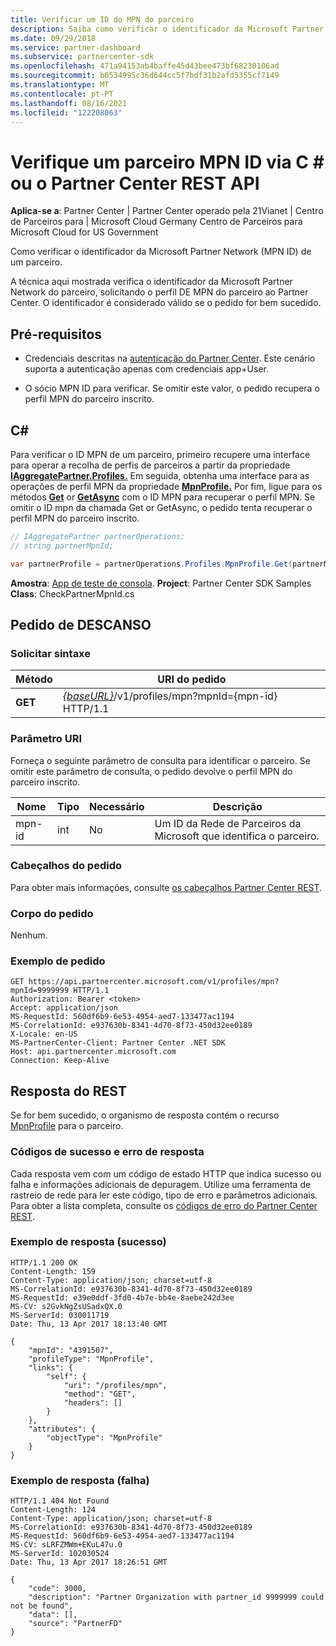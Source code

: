 ```yaml
---
title: Verificar um ID do MPN do parceiro
description: Saiba como verificar o identificador da Microsoft Partner Network (MPN ID) de um parceiro, solicitando o perfil DE MPN do parceiro via C \# ou a API do Partner Center REST.
ms.date: 09/29/2018
ms.service: partner-dashboard
ms.subservice: partnercenter-sdk
ms.openlocfilehash: 471a94153ab4baffe45d43bee473bf68230106ad
ms.sourcegitcommit: b0534995c36d644cc5f7bdf31b2afd5355cf7149
ms.translationtype: MT
ms.contentlocale: pt-PT
ms.lasthandoff: 08/16/2021
ms.locfileid: "122208063"
---
```

# <a name="verify-a-partner-mpn-id-via-c-or-the-partner-center-rest-api"></a>Verifique um parceiro MPN ID via C \# ou o Partner Center REST API

**Aplica-se a**: Partner Center | Partner Center operado pela 21Vianet | Centro de Parceiros para | Microsoft Cloud Germany Centro de Parceiros para Microsoft Cloud for US Government

Como verificar o identificador da Microsoft Partner Network (MPN ID) de um parceiro.

A técnica aqui mostrada verifica o identificador da Microsoft Partner Network do parceiro, solicitando o perfil DE MPN do parceiro ao Partner Center. O identificador é considerado válido se o pedido for bem sucedido.

## <a name="prerequisites"></a>Pré-requisitos

- Credenciais descritas na [autenticação do Partner Center](partner-center-authentication.md). Este cenário suporta a autenticação apenas com credenciais app+User.

- O sócio MPN ID para verificar. Se omitir este valor, o pedido recupera o perfil MPN do parceiro inscrito.

## <a name="c"></a>C\#

Para verificar o ID MPN de um parceiro, primeiro recupere uma interface para operar a recolha de perfis de parceiros a partir da propriedade [**IAggregatePartner.Profiles.**](/dotnet/api/microsoft.store.partnercenter.ipartner.profiles) Em seguida, obtenha uma interface para as operações de perfil MPN da propriedade [**MpnProfile.**](/dotnet/api/microsoft.store.partnercenter.profiles.ipartnerprofilecollection.mpnprofile) Por fim, ligue para os métodos [**Get**](/dotnet/api/microsoft.store.partnercenter.profiles.impnprofile.get) or [**GetAsync**](/dotnet/api/microsoft.store.partnercenter.profiles.impnprofile.getasync) com o ID MPN para recuperar o perfil MPN. Se omitir o ID mpn da chamada Get or GetAsync, o pedido tenta recuperar o perfil MPN do parceiro inscrito.

``` csharp
// IAggregatePartner partnerOperations;
// string partnerMpnId;

var partnerProfile = partnerOperations.Profiles.MpnProfile.Get(partnerMpnId);
```

**Amostra**: [App de teste de consola](console-test-app.md). **Project**: Partner Center SDK Samples **Class**: CheckPartnerMpnId.cs

## <a name="rest-request"></a>Pedido de DESCANSO

### <a name="request-syntax"></a>Solicitar sintaxe

| Método  | URI do pedido                                                                         |
|---------|-------------------------------------------------------------------------------------|
| **GET** | [*{baseURL}*](partner-center-rest-urls.md)/v1/profiles/mpn?mpnId={mpn-id} HTTP/1.1 |

### <a name="uri-parameter"></a>Parâmetro URI

Forneça o seguinte parâmetro de consulta para identificar o parceiro. Se omitir este parâmetro de consulta, o pedido devolve o perfil MPN do parceiro inscrito.

| Nome   | Tipo | Necessário | Descrição                                                 |
|--------|------|----------|-------------------------------------------------------------|
| mpn-id | int  | No       | Um ID da Rede de Parceiros da Microsoft que identifica o parceiro. |

### <a name="request-headers"></a>Cabeçalhos do pedido

Para obter mais informações, consulte [os cabeçalhos Partner Center REST](headers.md).

### <a name="request-body"></a>Corpo do pedido

Nenhum.

### <a name="request-example"></a>Exemplo de pedido

```http
GET https://api.partnercenter.microsoft.com/v1/profiles/mpn?mpnId=9999999 HTTP/1.1
Authorization: Bearer <token>
Accept: application/json
MS-RequestId: 560df6b9-6e53-4954-aed7-133477ac1194
MS-CorrelationId: e937630b-8341-4d70-8f73-450d32ee0189
X-Locale: en-US
MS-PartnerCenter-Client: Partner Center .NET SDK
Host: api.partnercenter.microsoft.com
Connection: Keep-Alive
```

## <a name="rest-response"></a>Resposta do REST

Se for bem sucedido, o organismo de resposta contém o recurso [MpnProfile](profile-resources.md#mpnprofile) para o parceiro.

### <a name="response-success-and-error-codes"></a>Códigos de sucesso e erro de resposta

Cada resposta vem com um código de estado HTTP que indica sucesso ou falha e informações adicionais de depuragem. Utilize uma ferramenta de rastreio de rede para ler este código, tipo de erro e parâmetros adicionais. Para obter a lista completa, consulte os [códigos de erro do Partner Center REST](error-codes.md).

### <a name="response-example-success"></a>Exemplo de resposta (sucesso)

```http
HTTP/1.1 200 OK
Content-Length: 159
Content-Type: application/json; charset=utf-8
MS-CorrelationId: e937630b-8341-4d70-8f73-450d32ee0189
MS-RequestId: e39e0ddf-3fd0-4b7e-bb4e-8aebe242d3ee
MS-CV: s2GvkNgZsUSadxQX.0
MS-ServerId: 030011719
Date: Thu, 13 Apr 2017 18:13:40 GMT

{
    "mpnId": "4391507",
    "profileType": "MpnProfile",
    "links": {
        "self": {
            "uri": "/profiles/mpn",
            "method": "GET",
            "headers": []
        }
    },
    "attributes": {
        "objectType": "MpnProfile"
    }
}
```

### <a name="response-example-failure"></a>Exemplo de resposta (falha)

```http
HTTP/1.1 404 Not Found
Content-Length: 124
Content-Type: application/json; charset=utf-8
MS-CorrelationId: e937630b-8341-4d70-8f73-450d32ee0189
MS-RequestId: 560df6b9-6e53-4954-aed7-133477ac1194
MS-CV: sLRFZMWm+EKuL47u.0
MS-ServerId: 102030524
Date: Thu, 13 Apr 2017 18:26:51 GMT

{
    "code": 3000,
    "description": "Partner Organization with partner_id 9999999 could not be found",
    "data": [],
    "source": "PartnerFD"
}
```
